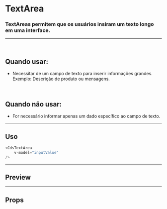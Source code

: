 # TextArea

### TextAreas permitem que os usuários insiram um texto longo em uma interface.
---
<br>

## Quando usar:
- Necessitar de um campo de texto para inserir informações grandes. Exemplo: Descrição de produto ou mensagens.

<br>

## Quando não usar:
- For necessário informar apenas um dado específico ao campo de texto.

---

## Uso

```js
<CdsTextArea
	v-model="inputValue"
/>
```

---

## Preview

<PreviewBuilder
	:args
	:component="CdsTextArea"
	:events
/>

---

## Props

<APITable
	name="CdsTextArea"
	section="props"
/>
<br>

<script setup>
import { ref } from 'vue';
import CdsTextArea from '@/components/TextArea.vue';

const events = [
	'update:modelValue',
	'focus',
	'blur',
];

const args = ref({
	disabled: false,
	state: 'default',
	required: false,
	fluid: false,
	floatingLabel: false,
	lazy: false,
	label: 'Texto',
	placeholder: 'Digite algo...',
	errorMessage: 'Campo obrigatório',
	tooltip: '',
	tooltipIcon: 'info-outline',
	supportingText: 'supportingTex',
	supportLink: '',
	supportLinkUrl: '',
});
</script>
